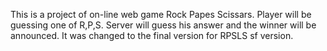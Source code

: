 This is a project of on-line web game Rock Papes Scissars.
Player will be guessing one of R,P,S.
Server will guess his answer and the winner will be announced.
It was changed to the final version for RPSLS sf version.

